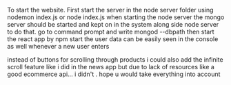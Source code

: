 To start the website.
First start the server in the node server folder using nodemon index.js or node index.js
when starting the node server the mongo server should be started and kept on in the system along side node server
to do that. go to command prompt and write     mongod --dbpath <path>
then start the react app by npm start
the user data can be easily seen in the console as well whenever a new user enters


instead of buttons for scrolling through products i could also add the infinite scroll feature like i did in the news app but due to lack of resources like a good ecommerce api... i didn't .
hope u would take everything into account
